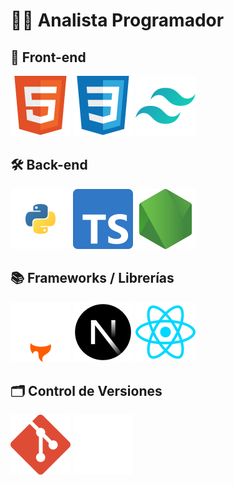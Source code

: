 # 👨‍💻 Analista Programador

## 🚀 Front-end

[![HTML](./images/HTML.svg)](https://es.wikipedia.org/wiki/HTML5)
[![CSS](./images/CSS.svg)](https://es.wikipedia.org/wiki/CSS)
[![Tailwind](./images/Tailwind.svg)](https://tailwindcss.com/)

## 🛠️ Back-end

[![Python](./images/Python.svg)](https://www.python.org/)
[![TypeScript](./images/TypeScript.svg)](https://www.typescriptlang.org/)
[![NodeJS](./images/NodeJS.svg)](https://nodejs.org/)

## 📚 Frameworks / Librerías

[![Astro](./images/Astro.svg)](https://astro.build/)
[![NextJS](./images/NextJS.svg)](https://nextjs.org/)
[![React](./images/React.svg)](https://reactjs.org/)

## 🗂️ Control de Versiones

[![Git](./images/Git.svg)](https://git-scm.com/)
[![Github](./images/Github.svg)](https://github.com)
